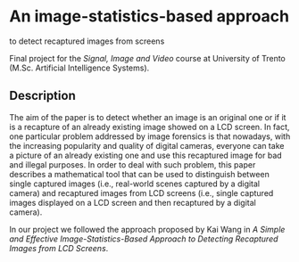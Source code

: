 # An image-statistics-based approach
to detect recaptured images from screens

Final project for the *Signal, Image and Video* course at University of Trento (M.Sc. Artificial Intelligence Systems).

## Description

The aim of the paper is to detect whether an image is an original one or if it is a recapture of
an already existing image showed on a LCD screen. In fact, one particular problem addressed by
image forensics is that nowadays, with the increasing popularity and quality of digital cameras,
everyone can take a picture of an already existing one and use this recaptured image for bad and
illegal purposes. In order to deal with such problem, this paper describes a mathematical tool that
can be used to distinguish between single captured images (i.e., real-world scenes captured by a
digital camera) and recaptured images from LCD screens (i.e., single captured images displayed on
a LCD screen and then recaptured by a digital camera).

In our project we followed the approach proposed by Kai Wang in *A Simple and Effective
Image-Statistics-Based Approach to Detecting Recaptured Images from LCD Screens*.
